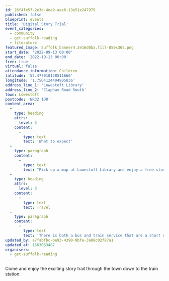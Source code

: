 ```yaml
---
id: 26f4fe5f-2e3d-4ea9-aae6-13e51e247979
published: false
blueprint: events
title: 'Digital Story Trial'
event_categories:
  - community
  - get-suffolk-reading
  - literature
featured_image: Suffolk_banner4.2e16d0ba.fill-850x365.png
start_date: '2022-09-13 00:00'
end_date: '2022-10-13 00:00'
free: true
virtual: false
attendance_information: Children
latitude: '52.477018128511666'
longitude: '1.7504124404905836'
address_line_1: 'Lowestoft Library'
address_line_2: 'Clapham Road South'
town: Lowestoft
postcode: 'NR32 1DR'
content_area:
  -
    type: heading
    attrs:
      level: 3
    content:
      -
        type: text
        text: 'What to expect'
  -
    type: paragraph
    content:
      -
        type: text
        text: "Pick up a map at Lowestoft Library and enjoy a free story trail through the town down to the train station.\_ You will hear stories being read that were created by local children over the summer holidays inspired by local heritage!\_ This event is part of the Heritage Open Days Festival and supported by East of England Co-op."
  -
    type: heading
    attrs:
      level: 3
    content:
      -
        type: text
        text: Travel
  -
    type: paragraph
    content:
      -
        type: text
        text: 'There is both a bus and train service that are a short distance to the venue. The nearest car park is Clapham Road Car Park. '
updated_by: a7fabfbc-be93-4390-9bfe-3a08c02f87a1
updated_at: 1663063487
organisers:
  - get-suffolk-reading
---
```

Come and enjoy the exciting story trail through the town down to the train station.